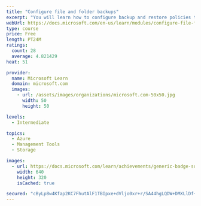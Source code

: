 ```yaml
---
title: "Configure file and folder backups"
excerpt: "You will learn how to configure backup and restore policies that meet your company's regulatory needs."
webUrl: https://docs.microsoft.com/en-us/learn/modules/configure-file-folder-backups/
type: course
price: Free
length: PT24M
ratings:
  count: 28
  average: 4.821429
heat: 51

provider:
  name: Microsoft Learn
  domain: microsoft.com
  images:
    - url: /assets/images/organizations/microsoft.com-50x50.jpg
      width: 50
      height: 50

levels:
  - Intermediate

topics:
  - Azure
  - Management Tools
  - Storage

images:
  - url: https://docs.microsoft.com/learn/achievements/generic-badge-social.png
    width: 640
    height: 320
    isCached: true

secured: "cByLp8w4Kfap2KC7FhutAlF1TBIpxe+dVljo0xr+r/SA44hgLQDW+DMXLlDf+B60bKumVl1VOwXwdm79k/Hn0hNXVXB4wdZGbd2PdjjvVR4qupjn7Ev4pMODpKjZwNvmnXFPYJFR+QoV7YowKp2SFcVTHh9C2ZL8zJLRYJfIMnZfn9subiySgRgj7di6/LpBIhAfE1L/0Bz1WLvVVLCmNBlwjVELAOOkFPLDga1JXlOtKMG28F4PYkpyg6HvS/wDuB4OHioxUN1P1vi3JCSWl87z+4jXX4fVNRepT2En7gYdPpVisiv9szvXPPdfxIk1NiyeZQGLV86Az91J3GK5Tg5N6QoYUUoHi91WeXcNh/RM79iqDC5M4C2yEkeCwCoR2W7/6Vth3gz+XGbn30mhlPUSeDPZ2eChmHxkiKzn9Bw=;fsvx1vkVKDgmUeqzYIcRPA=="
---
```


